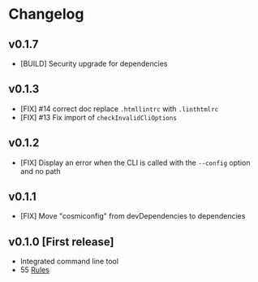 # Changelog

## v0.1.7

* [BUILD] Security upgrade for dependencies

## v0.1.3

* [FIX] #14 correct doc replace `.htmllintrc` with `.linthtmlrc`
* [FIX] #13 Fix import of `checkInvalidCliOptions`

## v0.1.2

* [FIX] Display an error when the CLI is called with the `--config` option and no path

## v0.1.1

* [FIX] Move "cosmiconfig" from devDependencies to dependencies

## v0.1.0 [First release]

* Integrated command line tool
* 55 [Rules](./docs/rules)
